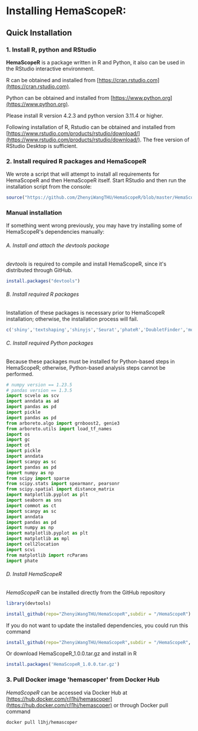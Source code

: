 # Installing HemaScopeR:

## Quick Installation

### 1. Install R, python and RStudio

**HemaScopeR** is a package written in R and Python, it also can be used in the RStudio interactive environment.

R can be obtained and installed from [https://cran.rstudio.com](https://cran.rstudio.com).

Python can be obtained and installed from [https://www.python.org](https://www.python.org).

Please install R version 4.2.3 and python version 3.11.4 or higher.

Following installation of R, Rstudio can be obtained and installed from [https://www.rstudio.com/products/rstudio/download/](https://www.rstudio.com/products/rstudio/download/). The free version of RStudio Desktop is sufficient.

### 2. Install required R packages and HemaScopeR

We wrote a script that will attempt to install all requirements for HemaScopeR and then HemaScopeR itself. Start RStudio and then run the installation script from the console:

```R
source("https://github.com/ZhenyiWangTHU/HemaScopeR/blob/master/HemaScopeR-install.R")
```

### Manual installation

If something went wrong previously, you may have try installing some of HemaScopeR's dependencies manually:

###### A. Install and attach the *devtools* package

*devtools* is required to compile and install HemaScopeR, since it's distributed through GitHub.

```R
install.packages("devtools")
```
     
###### B. Install required R packages

Installation of these packages is necessary prior to HemaScopeR installation; otherwise, the installation process will fail.

```R
c('shiny','textshaping','shinyjs','Seurat','phateR','DoubletFinder','monocle','slingshot','GSVA','limma','plyr','dplyr','org.Mm.eg.db','org.Hs.eg.db','CellChat','velocyto.R','SeuratWrappers','stringr','scran','ggpubr','viridis','pheatmap','parallel','reticulate','SCENIC','feather','AUCell','RcisTarget','Matrix','foreach','doParallel','clusterProfiler','OpenXGR','RColorBrewer','Rfast2','SeuratDisk','abcCellmap','biomaRt','copykat','gelnet','ggplot2','parallelDist','patchwork','markdown')
```

###### C. Install required Python packages

Because these packages must be installed for Python-based steps in HemaScopeR; otherwise, Python-based analysis steps cannot be performed.

```Python
# numpy version == 1.23.5
# pandas version == 1.3.5
import scvelo as scv
import anndata as ad
import pandas as pd
import pickle
import pandas as pd
from arboreto.algo import grnboost2, genie3
from arboreto.utils import load_tf_names
import os
import gc
import ot
import pickle
import anndata
import scanpy as sc
import pandas as pd
import numpy as np
from scipy import sparse
from scipy.stats import spearmanr, pearsonr
from scipy.spatial import distance_matrix
import matplotlib.pyplot as plt
import seaborn as sns
import commot as ct
import scanpy as sc
import anndata
import pandas as pd
import numpy as np
import matplotlib.pyplot as plt
import matplotlib as mpl
import cell2location
import scvi
from matplotlib import rcParams
import phate
```
     
###### D. Install HemaScopeR

*HemaScopeR* can be installed directly from the GitHub repository

```R
library(devtools)
```  

```R
install_github(repo="ZhenyiWangTHU/HemaScopeR",subdir = "/HemaScopeR")
```

If you do not want to update the installed dependencies, you could run this command

```R
install_github(repo="ZhenyiWangTHU/HemaScopeR",subdir = "/HemaScopeR", dep = FALSE)
```

Or download HemaScopeR_1.0.0.tar.gz and install in R

```R
install.packages('HemaScopeR_1.0.0.tar.gz')
```

### 3. Pull Docker image 'hemascoper' from Docker Hub

*HemaScopeR* can be accessed via Docker Hub at [https://hub.docker.com/r/l1hj/hemascoper](https://hub.docker.com/r/l1hj/hemascoper) or through Docker pull command 

```shell
docker pull l1hj/hemascoper
```
